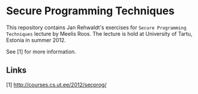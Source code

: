 Secure Programming Techniques
=============================

This repository contains Jan Rehwaldt's exercises for `Secure Programming Techniques` lecture by Meelis Roos.
The lecture is hold at University of Tartu, Estonia in summer 2012.

See [1] for more information.

Links
-----

[1] http://courses.cs.ut.ee/2012/secprog/